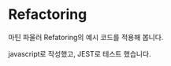 # Refactoring

마틴 파울러 Refatoring의 예시 코드를 적용해 봅니다.

javascript로 작성했고, JEST로 테스트 했습니다.

[ch6]: https://github.com/kse8425/Refactoring/tree/main/chapter6
[ch7]: https://github.com/kse8425/Refactoring/tree/main/chapter7
[ch8]: https://github.com/kse8425/Refactoring/tree/main/chapter8
[ch9]: https://github.com/kse8425/Refactoring/tree/main/chapter9
[ch10]: https://github.com/kse8425/Refactoring/tree/main/chapter10
[ch11]: https://github.com/kse8425/Refactoring/tree/main/chapter11
[ch12]: https://github.com/kse8425/Refactoring/tree/main/chapter12
[6.1]: https://github.com/kse8425/Refactoring/tree/main/chapter6/6.1
[6.2]: https://github.com/kse8425/Refactoring/tree/main/chapter6/6.2
[6.3]: https://github.com/kse8425/Refactoring/tree/main/chapter6/6.3
[6.4]: https://github.com/kse8425/Refactoring/tree/main/chapter6/6.4
[6.5]: https://github.com/kse8425/Refactoring/tree/main/chapter6/6.5
[6.6]: https://github.com/kse8425/Refactoring/tree/main/chapter6/6.6
[6.7]: https://github.com/kse8425/Refactoring/tree/main/chapter6/6.7
[6.8]: https://github.com/kse8425/Refactoring/tree/main/chapter6/6.8
[6.9]: https://github.com/kse8425/Refactoring/tree/main/chapter6/6.9
[6.10]: https://github.com/kse8425/Refactoring/tree/main/chapter6/6.10
[6.11]: https://github.com/kse8425/Refactoring/tree/main/chapter6/6.11
[7.1]: https://github.com/kse8425/Refactoring/tree/main/chapter7/7.1
[7.2]: https://github.com/kse8425/Refactoring/tree/main/chapter7/7.2
[7.3]: https://github.com/kse8425/Refactoring/tree/main/chapter7/7.3
[7.4]: https://github.com/kse8425/Refactoring/tree/main/chapter7/7.4
[7.5]: https://github.com/kse8425/Refactoring/tree/main/chapter7/7.5
[7.6]: https://github.com/kse8425/Refactoring/tree/main/chapter7/7.6
[7.7]: https://github.com/kse8425/Refactoring/tree/main/chapter7/7.7
[7.8]: https://github.com/kse8425/Refactoring/tree/main/chapter7/7.8
[7.9]: https://github.com/kse8425/Refactoring/tree/main/chapter7/7.9
[8.1]: https://github.com/kse8425/Refactoring/tree/main/chapter8/8.1
[8.2]: https://github.com/kse8425/Refactoring/tree/main/chapter8/8.2
[8.3]: https://github.com/kse8425/Refactoring/tree/main/chapter8/8.3
[8.4]: https://github.com/kse8425/Refactoring/tree/main/chapter8/8.4
[8.5]: https://github.com/kse8425/Refactoring/tree/main/chapter8/8.5
[8.6]: https://github.com/kse8425/Refactoring/tree/main/chapter8/8.6
[8.7]: https://github.com/kse8425/Refactoring/tree/main/chapter8/8.7
[8.8]: https://github.com/kse8425/Refactoring/tree/main/chapter8/8.8
[8.9]: https://github.com/kse8425/Refactoring/tree/main/chapter8/8.9
[9.1]: https://github.com/kse8425/Refactoring/tree/main/chapter9/9.1
[9.2]: https://github.com/kse8425/Refactoring/tree/main/chapter9/9.2
[9.3]: https://github.com/kse8425/Refactoring/tree/main/chapter9/9.3
[9.4]: https://github.com/kse8425/Refactoring/tree/main/chapter9/9.4
[9.5]: https://github.com/kse8425/Refactoring/tree/main/chapter9/9.5
[9.6]: https://github.com/kse8425/Refactoring/tree/main/chapter9/9.6
[10.1]: https://github.com/kse8425/Refactoring/tree/main/chapter10/10.1
[10.2]: https://github.com/kse8425/Refactoring/tree/main/chapter10/10.2
[10.3]: https://github.com/kse8425/Refactoring/tree/main/chapter10/10.3
[10.4]: https://github.com/kse8425/Refactoring/tree/main/chapter10/10.4
[10.5]: https://github.com/kse8425/Refactoring/tree/main/chapter10/10.5
[10.6]: https://github.com/kse8425/Refactoring/tree/main/chapter10/10.6
[10.7]: https://github.com/kse8425/Refactoring/tree/main/chapter10/10.7
[11.1]: https://github.com/kse8425/Refactoring/tree/main/chapter11/11.1
[11.2]: https://github.com/kse8425/Refactoring/tree/main/chapter11/11.2
[11.3]: https://github.com/kse8425/Refactoring/tree/main/chapter11/11.3
[11.4]: https://github.com/kse8425/Refactoring/tree/main/chapter11/11.4
[11.5]: https://github.com/kse8425/Refactoring/tree/main/chapter11/11.5
[11.6]: https://github.com/kse8425/Refactoring/tree/main/chapter11/11.6
[11.7]: https://github.com/kse8425/Refactoring/tree/main/chapter11/11.7
[11.8]: https://github.com/kse8425/Refactoring/tree/main/chapter11/11.8
[11.9]: https://github.com/kse8425/Refactoring/tree/main/chapter11/11.9
[11.10]: https://github.com/kse8425/Refactoring/tree/main/chapter11/11.10
[11.11]: https://github.com/kse8425/Refactoring/tree/main/chapter11/11.11
[11.12]: https://github.com/kse8425/Refactoring/tree/main/chapter11/11.12
[11.13]: https://github.com/kse8425/Refactoring/tree/main/chapter11/11.13
[12.1]: https://github.com/kse8425/Refactoring/tree/main/chapter12/12.1
[12.2]: https://github.com/kse8425/Refactoring/tree/main/chapter12/12.2
[12.3]: https://github.com/kse8425/Refactoring/tree/main/chapter12/12.3
[12.4]: https://github.com/kse8425/Refactoring/tree/main/chapter12/12.4
[12.5]: https://github.com/kse8425/Refactoring/tree/main/chapter12/12.5
[12.6]: https://github.com/kse8425/Refactoring/tree/main/chapter12/12.6
[12.7]: https://github.com/kse8425/Refactoring/tree/main/chapter12/12.7
[12.8]: https://github.com/kse8425/Refactoring/tree/main/chapter12/12.8
[12.9]: https://github.com/kse8425/Refactoring/tree/main/chapter12/12.9
[12.10]: https://github.com/kse8425/Refactoring/tree/main/chapter12/12.10
[12.11]: https://github.com/kse8425/Refactoring/tree/main/chapter12/12.11
